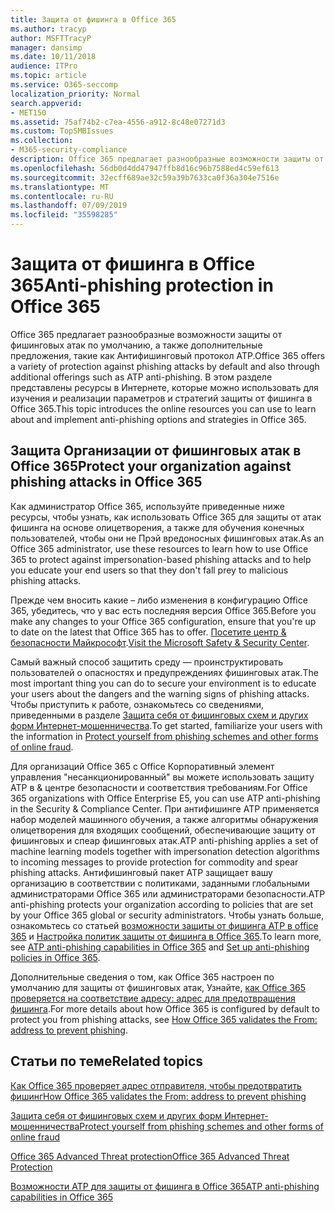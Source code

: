 ```yaml
---
title: Защита от фишинга в Office 365
ms.author: tracyp
author: MSFTTracyP
manager: dansimp
ms.date: 10/11/2018
audience: ITPro
ms.topic: article
ms.service: O365-seccomp
localization_priority: Normal
search.appverid:
- MET150
ms.assetid: 75af74b2-c7ea-4556-a912-8c48e07271d3
ms.custom: TopSMBIssues
ms.collection:
- M365-security-compliance
description: Office 365 предлагает разнообразные возможности защиты от фишинговых атак по умолчанию, а также дополнительные предложения, такие как Антифишинговый протокол ATP. В этом разделе представлены ресурсы в Интернете, которые можно использовать для изучения и реализации параметров и стратегий защиты от фишинга в Office 365.
ms.openlocfilehash: 56db0d4dd47947ffb8d16c96b7588ed4c59ef613
ms.sourcegitcommit: 32ecff689ae32c59a39b7633ca0f36a304e7516e
ms.translationtype: MT
ms.contentlocale: ru-RU
ms.lasthandoff: 07/09/2019
ms.locfileid: "35598285"
---
```

# <a name="anti-phishing-protection-in-office-365"></a><span data-ttu-id="67346-104">Защита от фишинга в Office 365</span><span class="sxs-lookup"><span data-stu-id="67346-104">Anti-phishing protection in Office 365</span></span>

<span data-ttu-id="67346-105">Office 365 предлагает разнообразные возможности защиты от фишинговых атак по умолчанию, а также дополнительные предложения, такие как Антифишинговый протокол ATP.</span><span class="sxs-lookup"><span data-stu-id="67346-105">Office 365 offers a variety of protection against phishing attacks by default and also through additional offerings such as ATP anti-phishing.</span></span> <span data-ttu-id="67346-106">В этом разделе представлены ресурсы в Интернете, которые можно использовать для изучения и реализации параметров и стратегий защиты от фишинга в Office 365.</span><span class="sxs-lookup"><span data-stu-id="67346-106">This topic introduces the online resources you can use to learn about and implement anti-phishing options and strategies in Office 365.</span></span>
  
## <a name="protect-your-organization-against-phishing-attacks-in-office-365"></a><span data-ttu-id="67346-107">Защита Организации от фишинговых атак в Office 365</span><span class="sxs-lookup"><span data-stu-id="67346-107">Protect your organization against phishing attacks in Office 365</span></span>

<span data-ttu-id="67346-108">Как администратор Office 365, используйте приведенные ниже ресурсы, чтобы узнать, как использовать Office 365 для защиты от атак фишинга на основе олицетворения, а также для обучения конечных пользователей, чтобы они не Прэй вредоносных фишинговых атак.</span><span class="sxs-lookup"><span data-stu-id="67346-108">As an Office 365 administrator, use these resources to learn how to use Office 365 to protect against impersonation-based phishing attacks and to help you educate your end users so that they don't fall prey to malicious phishing attacks.</span></span>
  
<span data-ttu-id="67346-109">Прежде чем вносить какие – либо изменения в конфигурацию Office 365, убедитесь, что у вас есть последняя версия Office 365.</span><span class="sxs-lookup"><span data-stu-id="67346-109">Before you make any changes to your Office 365 configuration, ensure that you're up to date on the latest that Office 365 has to offer.</span></span> <span data-ttu-id="67346-110">[Посетите центр &amp; безопасности Майкрософт](https://www.microsoft.com/security/default.aspx).</span><span class="sxs-lookup"><span data-stu-id="67346-110">[Visit the Microsoft Safety &amp; Security Center](https://www.microsoft.com/security/default.aspx).</span></span>
  
<span data-ttu-id="67346-111">Самый важный способ защитить среду — проинструктировать пользователей о опасностях и предупреждениях фишинговых атак.</span><span class="sxs-lookup"><span data-stu-id="67346-111">The most important thing you can do to secure your environment is to educate your users about the dangers and the warning signs of phishing attacks.</span></span> <span data-ttu-id="67346-112">Чтобы приступить к работе, ознакомьтесь со сведениями, приведенными в разделе [Защита себя от фишинговых схем и других форм Интернет-мошенничества](https://support.office.com/article/f84750b4-2f2c-46c3-89f6-e65f7f8c3546).</span><span class="sxs-lookup"><span data-stu-id="67346-112">To get started, familiarize your users with the information in [Protect yourself from phishing schemes and other forms of online fraud](https://support.office.com/article/f84750b4-2f2c-46c3-89f6-e65f7f8c3546).</span></span>
  
<span data-ttu-id="67346-113">Для организаций Office 365 с Office Корпоративный элемент управления "несанкционированный" вы можете использовать защиту ATP в &amp; центре безопасности и соответствия требованиям.</span><span class="sxs-lookup"><span data-stu-id="67346-113">For Office 365 organizations with Office Enterprise E5, you can use ATP anti-phishing in the Security &amp; Compliance Center.</span></span> <span data-ttu-id="67346-114">При антифишинге ATP применяется набор моделей машинного обучения, а также алгоритмы обнаружения олицетворения для входящих сообщений, обеспечивающие защиту от фишинговых и спеар фишинговых атак.</span><span class="sxs-lookup"><span data-stu-id="67346-114">ATP anti-phishing applies a set of machine learning models together with impersonation detection algorithms to incoming messages to provide protection for commodity and spear phishing attacks.</span></span> <span data-ttu-id="67346-115">Антифишинговый пакет ATP защищает вашу организацию в соответствии с политиками, заданными глобальными администраторами Office 365 или администраторами безопасности.</span><span class="sxs-lookup"><span data-stu-id="67346-115">ATP anti-phishing protects your organization according to policies that are set by your Office 365 global or security administrators.</span></span> <span data-ttu-id="67346-116">Чтобы узнать больше, ознакомьтесь со статьей [возможности защиты от фишинга ATP в office 365](atp-anti-phishing.md) и [Настройка политик защиты от фишинга в Office 365](set-up-anti-phishing-policies.md).</span><span class="sxs-lookup"><span data-stu-id="67346-116">To learn more, see [ATP anti-phishing capabilities in Office 365](atp-anti-phishing.md) and [Set up anti-phishing policies in Office 365](set-up-anti-phishing-policies.md).</span></span>
  
<span data-ttu-id="67346-117">Дополнительные сведения о том, как Office 365 настроен по умолчанию для защиты от фишинговых атак, Узнайте, [как Office 365 проверяется на соответствие адресу: адрес для предотвращения фишинга](how-office-365-validates-the-from-address.md).</span><span class="sxs-lookup"><span data-stu-id="67346-117">For more details about how Office 365 is configured by default to protect you from phishing attacks, see [How Office 365 validates the From: address to prevent phishing](how-office-365-validates-the-from-address.md).</span></span>
  
## <a name="related-topics"></a><span data-ttu-id="67346-118">Статьи по теме</span><span class="sxs-lookup"><span data-stu-id="67346-118">Related topics</span></span>

[<span data-ttu-id="67346-119">Как Office 365 проверяет адрес отправителя, чтобы предотвратить фишинг</span><span class="sxs-lookup"><span data-stu-id="67346-119">How Office 365 validates the From: address to prevent phishing</span></span>](how-office-365-validates-the-from-address.md)
  
[<span data-ttu-id="67346-120">Защита себя от фишинговых схем и других форм Интернет-мошенничества</span><span class="sxs-lookup"><span data-stu-id="67346-120">Protect yourself from phishing schemes and other forms of online fraud</span></span>](https://support.office.com/article/f84750b4-2f2c-46c3-89f6-e65f7f8c3546)
  
[<span data-ttu-id="67346-121">Office 365 Advanced Threat protection</span><span class="sxs-lookup"><span data-stu-id="67346-121">Office 365 Advanced Threat Protection</span></span>](office-365-atp.md)
  
[<span data-ttu-id="67346-122">Возможности ATP для защиты от фишинга в Office 365</span><span class="sxs-lookup"><span data-stu-id="67346-122">ATP anti-phishing capabilities in Office 365</span></span>](atp-anti-phishing.md)
  

